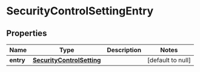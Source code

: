 # SecurityControlSettingEntry

## Properties
Name | Type | Description | Notes
------------ | ------------- | ------------- | -------------
**entry** | [**SecurityControlSetting**](SecurityControlSetting.md) |  | [default to null]


